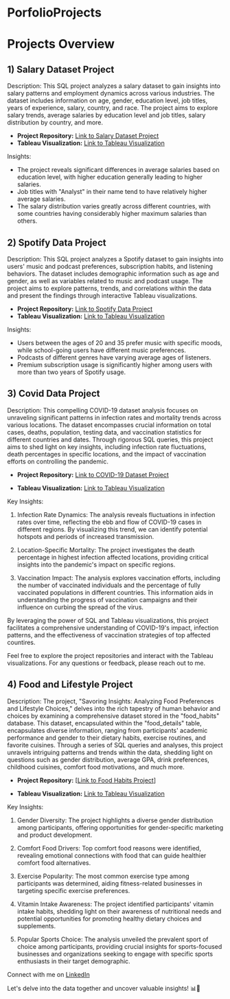 # PorfolioProjects

# Projects Overview

## 1) Salary Dataset Project

Description:
This SQL project analyzes a salary dataset to gain insights into salary patterns and employment dynamics across various industries. The dataset includes information on age, gender, education level, job titles, years of experience, salary, country, and race. The project aims to explore salary trends, average salaries by education level and job titles, salary distribution by country, and more.

- **Project Repository:** [Link to Salary Dataset Project](https://github.com/AnoopHari/PorfolioProjects/blob/main/Salary%20Dataset%20Project.sql)
- **Tableau Visualization:** [Link to Tableau Visualization](https://public.tableau.com/app/profile/anoop.s.hari/viz/SalaryInsightsDashboardUncoveringCompensationPatternsandDemographics/Dashboard1)

Insights:
- The project reveals significant differences in average salaries based on education level, with higher education generally leading to higher salaries.
- Job titles with "Analyst" in their name tend to have relatively higher average salaries.
- The salary distribution varies greatly across different countries, with some countries having considerably higher maximum salaries than others.

## 2) Spotify Data Project

Description:
This SQL project analyzes a Spotify dataset to gain insights into users' music and podcast preferences, subscription habits, and listening behaviors. The dataset includes demographic information such as age and gender, as well as variables related to music and podcast usage. The project aims to explore patterns, trends, and correlations within the data and present the findings through interactive Tableau visualizations.

- **Project Repository:** [Link to Spotify Data Project](https://github.com/AnoopHari/PorfolioProjects/blob/main/Spotify%20Data%20Project.sql)
- **Tableau Visualization:** [Link to Tableau Visualization](https://public.tableau.com/app/profile/anoop.s.hari/viz/SpotifyUserDataReview/Dashboard1?publish=yes)

Insights:
- Users between the ages of 20 and 35 prefer music with specific moods, while school-going users have different music preferences.
- Podcasts of different genres have varying average ages of listeners.
- Premium subscription usage is significantly higher among users with more than two years of Spotify usage.

## 3) Covid Data Project

Description:
This compelling COVID-19 dataset analysis focuses on unraveling significant patterns in infection rates and mortality trends across various locations. The dataset encompasses crucial information on total cases, deaths, population, testing data, and vaccination statistics for different countries and dates. Through rigorous SQL queries, this project aims to shed light on key insights, including infection rate fluctuations, death percentages in specific locations, and the impact of vaccination efforts on controlling the pandemic.

- **Project Repository:** [Link to COVID-19 Dataset Project](https://github.com/AnoopHari/PorfolioProjects/blob/main/Covid%20Data%20Project.sql)


- **Tableau Visualization:** [Link to Tableau Visualization](https://public.tableau.com/app/profile/anoop.s.hari/viz/ThemostaffectedcountriesbyCOVID-19/Dashboard1)
 

Key Insights:

1) Infection Rate Dynamics: The analysis reveals fluctuations in infection rates over time, reflecting the ebb and flow of COVID-19 cases in different regions. By visualizing this trend, we can identify potential hotspots and periods of increased transmission.

2) Location-Specific Mortality: The project investigates the death percentage in highest infection affected locations, providing critical insights into the pandemic's impact on specific regions.

3) Vaccination Impact: The analysis explores vaccination efforts, including the number of vaccinated individuals and the percentage of fully vaccinated populations in different countries. This information aids in understanding the progress of vaccination campaigns and their influence on curbing the spread of the virus.

By leveraging the power of SQL and Tableau visualizations, this project facilitates a comprehensive understanding of COVID-19's impact, infection patterns, and the effectiveness of vaccination strategies of top affected countires.

Feel free to explore the project repositories and interact with the Tableau visualizations. For any questions or feedback, please reach out to me.

## 4) Food and Lifestyle Project

Description: The project, "Savoring Insights: Analyzing Food Preferences and Lifestyle Choices," delves into the rich tapestry of human behavior and choices by examining a comprehensive dataset stored in the "food_habits" database. This dataset, encapsulated within the "food_details" table, encapsulates diverse information, ranging from participants' academic performance and gender to their dietary habits, exercise routines, and favorite cuisines. Through a series of SQL queries and analyses, this project unravels intriguing patterns and trends within the data, shedding light on questions such as gender distribution, average GPA, drink preferences, childhood cuisines, comfort food motivations, and much more. 

- **Project Repository:** [[Link to Food Habits Project](https://github.com/AnoopHari/PorfolioProjects/blob/main/FoodHabits%20Project.sql)]


- **Tableau Visualization:** [Link to Tableau Visualization](https://public.tableau.com/app/profile/anoop.s.hari/viz/SavoringInsightsFoodPreferencesandLifestyleChoices/Dashboard1)
 

Key Insights:

1) Gender Diversity: The project highlights a diverse gender distribution among participants, offering opportunities for gender-specific marketing and product development.

2) Comfort Food Drivers: Top comfort food reasons were identified, revealing emotional connections with food that can guide healthier comfort food alternatives.

3) Exercise Popularity: The most common exercise type among participants was determined, aiding fitness-related businesses in targeting specific exercise preferences.

4) Vitamin Intake Awareness: The project identified participants' vitamin intake habits, shedding light on their awareness of nutritional needs and potential opportunities for promoting healthy dietary choices and supplements.

5) Popular Sports Choice: The analysis unveiled the prevalent sport of choice among participants, providing crucial insights for sports-focused businesses and organizations seeking to engage with specific sports enthusiasts in their target demographic. 


Connect with me on [LinkedIn](https://www.linkedin.com/in/anoopshari/) 

Let's delve into the data together and uncover valuable insights! 📊🎵
